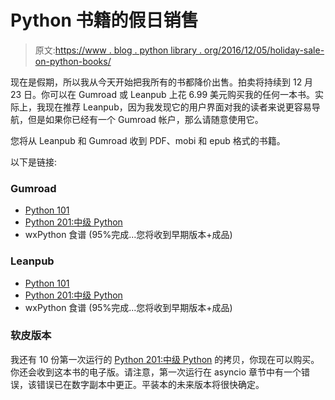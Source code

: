 # Python 书籍的假日销售

> 原文:[https://www . blog . python library . org/2016/12/05/holiday-sale-on-python-books/](https://www.blog.pythonlibrary.org/2016/12/05/holiday-sale-on-python-books/)

现在是假期，所以我从今天开始把我所有的书都降价出售。拍卖将持续到 12 月 23 日。你可以在 Gumroad 或 Leanpub 上花 6.99 美元购买我的任何一本书。实际上，我现在推荐 Leanpub，因为我发现它的用户界面对我的读者来说更容易导航，但是如果你已经有一个 Gumroad 帐户，那么请随意使用它。

您将从 Leanpub 和 Gumroad 收到 PDF、mobi 和 epub 格式的书籍。

以下是链接:

### Gumroad

*   [Python 101](https://gum.co/bppWr)
*   [Python 201:中级 Python](https://gum.co/py201)
*   wxPython 食谱 (95%完成...您将收到早期版本+成品)

### Leanpub

*   [Python 101](https://leanpub.com/python_101)
*   [Python 201:中级 Python](https://leanpub.com/python201)
*   wxPython 食谱 (95%完成...您将收到早期版本+成品)

### 软皮版本

我还有 10 份第一次运行的 [Python 201:中级 Python](https://gumroad.com/l/NclYB) 的拷贝，你现在可以购买。你还会收到这本书的电子版。请注意，第一次运行在 asyncio 章节中有一个错误，该错误已在数字副本中更正。平装本的未来版本将很快确定。